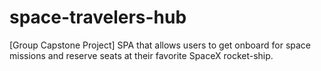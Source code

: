 # space-travelers-hub
[Group Capstone Project] SPA that allows users to get onboard for space missions and reserve seats at their favorite SpaceX rocket-ship.
